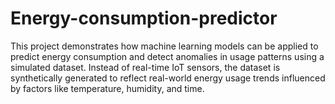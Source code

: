 # Energy-consumption-predictor
This project demonstrates how machine learning models can be applied to predict energy consumption and detect anomalies in usage patterns using a simulated dataset. Instead of real-time IoT sensors, the dataset is synthetically generated to reflect real-world energy usage trends influenced by factors like temperature, humidity, and time.
